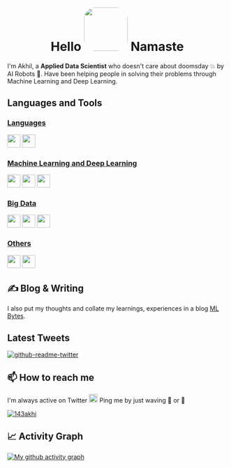 <h1 align="center">Hello <img src="http://static.skaip.org/img/emoticons/180x180/f6fcff/praying.gif" width=100 style="border-radius:25px"> Namaste </h1>


I'm Akhil, a **Applied Data Scientist** who doesn't care about doomsday 💥 by AI Robots 🤖. Have been helping people in solving their problems through Machine Learning and Deep Learning.
<br>

## Languages and Tools
### <ins>Languages</ins>
<span>
<img height=30 src="https://www.python.org/static/community_logos/python-logo.png">
<img height=30 src="https://i.imgur.com/tDqlcVa.png">
</span>

### <ins>Machine Learning and Deep Learning</ins>
<span>
<img height=30 src="https://i.imgur.com/iTBCEbl.png">
<img height=30 src="https://www.kindpng.com/picc/m/574-5747046_python-pandas-logo-transparent-hd-png-download.png">
<img height=30 src="https://i.imgur.com/rT36Lgc.png">
</span>

### <ins>Big Data</ins>
<span>
<img height=30 src="https://miro.medium.com/max/1400/0*D9c7Z4z9eW1fHPVv.png">
<img height=30 src="https://airflow.apache.org/images/feature-image.png">
<img height=30 src="https://i.imgur.com/ciPsN23.png">
</span>

### <ins>Others</ins>
<span>
<img height=30 src="https://i.imgur.com/KdTBBR0.png">
<img height=30 src="https://miro.medium.com/max/1400/1*QxfkTc6W2v2jpQBo-HBw0g.jpeg">
</span>

## ✍ Blog & Writing
I also put my thoughts and collate my learnings, experiences in a blog [ML Bytes](https://akhil.profitalgo.tech/).

## Latest Tweets
[![github-readme-twitter](https://github-readme-twitter.gazf.vercel.app/api?id=143akhi&layout=wide&show_reply=off&show_border=on)](https://twitter.com/143akhi)

## 📫 How to reach me
I'm always active on Twitter <img src="https://assets.stickpng.com/images/580b57fcd9996e24bc43c53e.png" height=20> Ping me by just waving 👋 or 🙏 
<p align="left"> <a href="https://twitter.com/143akhi" target="blank"><img src="https://img.shields.io/twitter/follow/143akhi?logo=twitter&style=for-the-badge" alt="143akhi" /></a> </p>


## 📈 Activity Graph
[![My github activity graph](https://activity-graph.herokuapp.com/graph?username=enforcer007)](https://github.com/Enforcer007)

